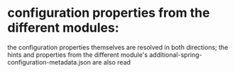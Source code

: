 # configuration properties from the different modules:

the configuration properties themselves are resolved in both directions;
the hints and properties from the different module's additional-spring-configuration-metadata.json are also read